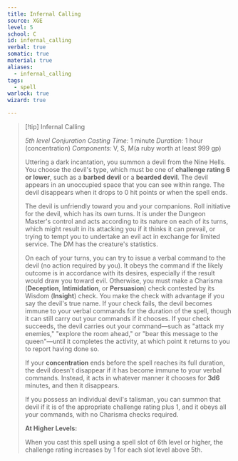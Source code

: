 ```yaml
---
title: Infernal Calling
source: XGE
level: 5
school: C
id: infernal_calling
verbal: true
somatic: true
material: true
aliases:
  - infernal_calling
tags:
  - spell
warlock: true
wizard: true

---
```

>[!tip] Infernal Calling
>
> *5th level Conjuration*
> *Casting Time:* 1 minute
> *Duration:* 1 hour (concentration)
> *Components:* V, S, M(a ruby worth at least 999 gp)
>
>Uttering a dark incantation, you summon a devil from the Nine Hells. You choose the devil's type, which must be one of **challenge rating 6 or lower**, such as a **barbed devil** or a **bearded devil**. The devil appears in an unoccupied space that you can see within range. The devil disappears when it drops to 0 hit points or when the spell ends.
>
>The devil is unfriendly toward you and your companions. Roll initiative for the devil, which has its own turns. It is under the Dungeon Master's control and acts according to its nature on each of its turns, which might result in its attacking you if it thinks it can prevail, or trying to tempt you to undertake an evil act in exchange for limited service. The DM has the creature's statistics.
>
>On each of your turns, you can try to issue a verbal command to the devil (no action required by you). It obeys the command if the likely outcome is in accordance with its desires, especially if the result would draw you toward evil. Otherwise, you must make a Charisma (**Deception**, **Intimidation**, or **Persuasion**) check contested by its Wisdom (**Insight**) check. You make the check with advantage if you say the devil's true name. If your check fails, the devil becomes immune to your verbal commands for the duration of the spell, though it can still carry out your commands if it chooses. If your check succeeds, the devil carries out your command—such as "attack my enemies," "explore the room ahead," or "bear this message to the queen"—until it completes the activity, at which point it returns to you to report having done so.
>
>If your **concentration** ends before the spell reaches its full duration, the devil doesn't disappear if it has become immune to your verbal commands. Instead, it acts in whatever manner it chooses for **3d6** minutes, and then it disappears.
>
>If you possess an individual devil's talisman, you can summon that devil if it is of the appropriate challenge rating plus 1, and it obeys all your commands, with no Charisma checks required.
>
>**At Higher Levels:**
>
>When you cast this spell using a spell slot of 6th level or higher, the challenge rating increases by 1 for each slot level above 5th.
>

